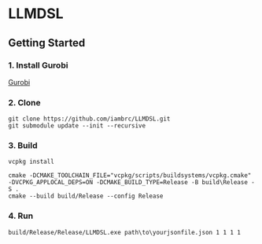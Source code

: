 # LLMDSL

## Getting Started

### 1. Install Gurobi

[Gurobi](https://www.gurobi.com/)

### 2. Clone 

```
git clone https://github.com/iambrc/LLMDSL.git
git submodule update --init --recursive
```

### 3. Build

```
vcpkg install
```


```
cmake -DCMAKE_TOOLCHAIN_FILE="vcpkg/scripts/buildsystems/vcpkg.cmake" -DVCPKG_APPLOCAL_DEPS=ON -DCMAKE_BUILD_TYPE=Release -B build\Release -S .
cmake --build build/Release --config Release
```

### 4. Run
```
build/Release/Release/LLMDSL.exe path\to\yourjsonfile.json 1 1 1 1
```